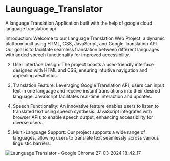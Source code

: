 # Launguage_Translator
A language Translation Application  built with the help of google cloud language translation api





Introduction:
Welcome to our Language Translation Web Project, a dynamic platform built using HTML, CSS, JavaScript, and Google Translation API. Our goal is to facilitate seamless translation between different languages with added speech functionality for improved accessibility.

2. User Interface Design:
The project boasts a user-friendly interface designed with HTML and CSS, ensuring intuitive navigation and appealing aesthetics.

3. Translation Feature:
Leveraging Google Translation API, users can input text in one language and receive instant translations into their desired language. JavaScript facilitates real-time interaction and updates.

4. Speech Functionality:
An innovative feature enables users to listen to translated text using speech synthesis. JavaScript integrates with browser APIs to enable speech output, enhancing accessibility for diverse users.

5. Multi-Language Support:
Our project supports a wide range of languages, allowing users to translate text seamlessly across various linguistic barriers.


![Launguage Translator - Google Chrome 27-03-2024 18_42_17](https://github.com/Chandu-49/Launguage_Translator/assets/95076681/c1699ee8-ba4b-488c-b82a-7b11ec3174e1)

